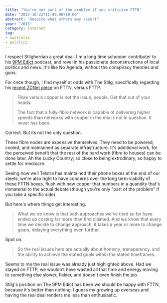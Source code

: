 ```yaml
---
title: "You’re not part of the problem if you criticise FTTN"
date: "2015-10-22T11:49:00+10:00"
abstract: "Despite what others may assert"
year: "2015"
category: Internet
tag:
- australia
- politics
---
```

I respect Stilgherrian a great deal. I'm a long time schooner contributer to his [9PM Edict](https://stilgherrian.com/the_9pm_edict/) podcast, and revel in his passionate deconstructions of local politics and news. It's like No Agenda, without the conspiracy theories and guns.

For once though, I find myself at odds with The Stilg, specifically regarding his [recent ZDNet piece](http://www.zdnet.com/article/yes-of-course-the-nbn-is-buying-copper-but-so-what/) on FTTN, versus FTTP.

> Fibre versus copper is not the issue, people. Get that out of your heads.
> 
> The fact that a fully-fibre network is capable of delivering higher speeds than networks with copper in the mix is not in question. It never has been.

Correct. But its not the only question.

These fibre nodes are expensive themselves. They need to be powered, cooled, and maintained as separate infrastructure. It's additional work, for the perceived benefit that the rest of the hard work (fibre to houses) can be done later. Ah the Lucky Country; so close to being extrodinary, so happy to settle for mediocre.

Seeing how well Telstra has maintained their phone boxes at the end of our steets, we're also right to have concerns over the long term viability of these FTTN boxes, flush with new copper that numbers in a quanitity that's immaterial to the actual debate (though you're only "part of the problem" if you take a specific side).

But here's where things get interesting.

> What we do know is that both approaches we've tried so far have ended up costing far more than first claimed. And we know that every time we decide to change approach, it takes a year or more to change gears, delaying everything even further.

Spot on.

> So the real issues here are actually about honesty, transparency, and the ability to achieve the stated goals within the stated timeframes.

Seems to me the real issue was already just highlighted above. Had we stayed on FTTP, we wouldn’t have wasted all that time and energy moving to something else slower, flakier, and doesn't even finish the job. 

Stilg's position on The 9PM Edict has been we should be happy with FTTN, because it's better than nothing. I guess my growing up overseas and having the real deal renders me less than enthusiastic.

